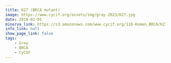 ```yaml
---
title: K27 (BRCA mutant)
image: https://www.cycif.org/assets/img/gray-2023/K27.jpg
date: 2010-02-01
minerva_link: https://s3.amazonaws.com/www.cycif.org/110-Komen_BRCA/K27/index.html
info_link: null
show_page_link: false
tags:
    - Gray
    - BRCA
    - CyCIF
---
```


